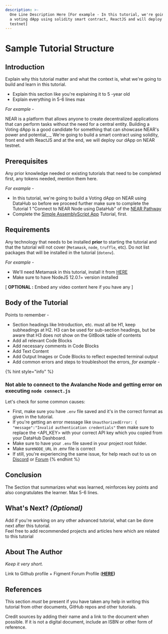```yaml
---
description: >-
  One Line Description Here [For example - In this tutorial, we're going a build
  a voting dApp using solidity smart contract, ReactJS and will deploy on NEAR
  testnet]
---
```


# Sample Tutorial Structure

## Introduction

Explain why this tutorial matter and what the context is, what we're going to build and learn in this tutorial.

* Explain this section like you're explaining it to 5 -year old
* Explain everything in 5-6 lines max

_For example -_

NEAR is a platform that allows anyone to create decentralized applications that can perform tasks without the need for a central entity. Building a Voting dApp is a good candidate for something that can showcase NEAR's power and potential_._ We're going to build a smart contract using solidity, front end with ReactJS and at the end, we will deploy our dApp on NEAR testnet.

## **Prerequisites**

Any prior knowledge needed or existing tutorials that need to be completed first, any tokens needed, mention them here.

_For example -_

* In this tutorial, we're going to build a Voting dApp on NEAR using DataHub so before we proceed further make sure to complete the Tutorial 1 "Connect to NEAR Node using DataHub" of the [NEAR Pathway](../../network-documentation/near/tutorials/intro-pathway-write-and-deploy-your-first-near-smart-contract/1.-connecting-to-a-near-node-using-datahub.md)
* Complete the [Simple AssemblyScript App](../../network-documentation/near/tutorials/simple-webassembly-script.md) Tutorial, first.

## **Requirements**

Any technology that needs to be installed **prior** to starting the tutorial and that the tutorial will not cover \(`Metamask`, `node`, `truffle`, etc\). Do not list packages that will be installed in the tutorial \(`dotenv`\).

_For example -_

* We'll need Metamask in this tutorial, install it from [HERE](https://metamask.io/)
* Make sure to have NodeJS 12.0.1+ version installed

\[ **OPTIONAL :** Embed any video content here if you have any \]

## Body of the Tutorial

Points to remember -

* Section headings like Introduction, etc. must all be H1, keep subheadings at H2. H3 can be used for sub-section headings, but be aware that H3 does not show on the GitBook table of contents
* Add all relevant Code Blocks
* Add necessary comments in Code Blocks
* Add Text Content
* Add Output Images or Code Blocks to reflect expected terminal output
* Add common errors and steps to troubleshoot the errors, _for example -_

{% hint style="info" %}
### Not able to connect to the Avalanche Node and getting error on executing `node connect.js`

Let's check for some common causes:

* First, make sure you have `.env` file saved and it's in the correct format as given in the tutorial.
* If you're getting an error message like `UnauthorizedError: { "message":"Invalid authentication credentials"` then make sure to replace the &lt;API\_KEY&gt; with your correct API key which you copied from your DataHub Dashboard. 
* Make sure to have your `.env` file saved in your project root folder.
* Make sure`NODE_URL` in .env file is correct
* If still, you're experiencing the same issue, for help reach out to us on [Discord](https://discord.gg/fszyM7K) or [Forum](https://community.figemnt.io) 
{% endhint %}

## **Conclusion**

The Section that summarizes what was learned, reinforces key points and also congratulates the learner. Max 5-6 lines.

## What's Next? _\(Optional\)_

Add if you're working on any other advanced tutorial, what can be done next after this tutorial.  
Feel free to add recommended projects and articles here which are related to this tutorial

## About The **Author**

_Keep it very short._

Link to Github profile + Figment Forum Profile \([**HERE**](https://community.figment.io)**\)**

## **References**

This section _must_ be present if you have taken any help in writing this tutorial from other documents, GitHub repos and other tutorials.

Credit sources by adding their name and a link to the document when possible. If it is not a digital document, include an ISBN or other form of reference.

